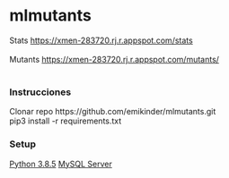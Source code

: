 # mlmutants
Stats
https://xmen-283720.rj.r.appspot.com/stats <br>
<br>
Mutants
https://xmen-283720.rj.r.appspot.com/mutants/
<br>
<br>
<h3>Instrucciones</h3>
Clonar repo https://github.com/emikinder/mlmutants.git <br>
pip3 install -r requirements.txt


<h3>Setup</h3>
<a href="https://www.python.org/downloads/release/python-385">Python 3.8.5</a>
<a href="https://dev.mysql.com/downloads/installer">MySQL Server</a>
